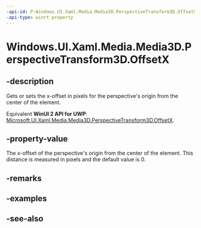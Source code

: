 ```yaml
---
-api-id: P:Windows.UI.Xaml.Media.Media3D.PerspectiveTransform3D.OffsetX
-api-type: winrt property
---
```


<!-- Property syntax
public double OffsetX { get;  set; }
-->

# Windows.UI.Xaml.Media.Media3D.PerspectiveTransform3D.OffsetX

## -description
Gets or sets the x-offset in pixels for the perspective's origin from the center of the element.

Equivalent **WinUI 2 API for UWP**: [Microsoft.UI.Xaml.Media.Media3D.PerspectiveTransform3D.OffsetX](/windows/winui/api/microsoft.ui.xaml.media.media3d.perspectivetransform3d.offsetx).

## -property-value
The x-offset of the perspective's origin from the center of the element. This distance is measured in pixels and the default value is 0.

## -remarks

## -examples

## -see-also
